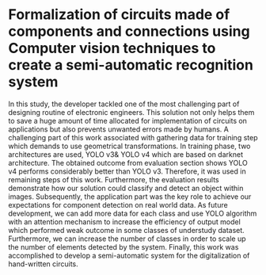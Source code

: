 # Formalization of circuits made of components and connections using Computer vision techniques to create a semi-automatic recognition system

In this study, the developer tackled one of the most challenging part of designing routine of electronic engineers. This solution not only helps them to save a huge amount of time allocated for implementation of circuits on applications but also prevents unwanted errors made by humans. A challenging part of this work associated with gathering data for training step which demands to use geometrical transformations. In training phase, two architectures are used, YOLO v3& YOLO v4 which are based on darknet architecture. The obtained outcome from evaluation section shows YOLO v4 performs considerably better than YOLO v3. Therefore, it was used in remaining steps of this work. Furthermore, the evaluation results demonstrate how our solution could classify and detect an object within images. Subsequently, the application part was the key role to achieve our expectations for component detection on real world data. As future development, we can add more data for each class and use YOLO algorithm with an attention mechanism to increase the efficiency of output model which performed weak outcome in some classes of understudy dataset. Furthermore, we can increase the number of classes in order to scale up the number of elements detected by the system. Finally, this work was accomplished to develop a semi-automatic system for the digitalization of hand-written circuits.